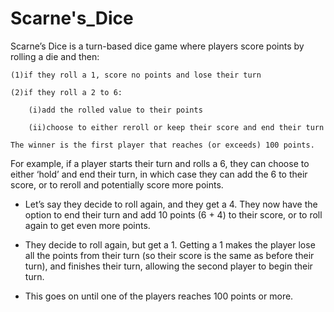 # Scarne's_Dice

Scarne’s Dice is a turn-based dice game where players score points by rolling a die and then: 
    
    (1)if they roll a 1, score no points and lose their turn
    
    (2)if they roll a 2 to 6: 
        
        (i)add the rolled value to their points 
        
        (ii)choose to either reroll or keep their score and end their turn 
    
    The winner is the first player that reaches (or exceeds) 100 points.
    
For example, if a player starts their turn and rolls a 6, they can choose to either ‘hold’ and end their turn, in which case they can add the 6 to their score, or to reroll and potentially score more points.

- Let’s say they decide to roll again, and they get a 4. They now have the option to end their turn and add 10 points (6 + 4) to their score, or to roll again to get even more points.

- They decide to roll again, but get a 1. Getting a 1 makes the player lose all the points from their turn (so their score is the same as before their turn), and finishes their turn, allowing the second player to begin their turn.

- This goes on until one of the players reaches 100 points or more.
